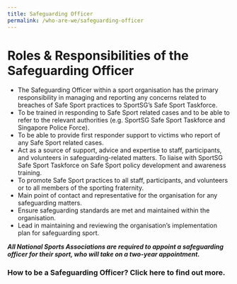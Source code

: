 ```yaml
---
title: Safeguarding Officer
permalink: /who-are-we/safeguarding-officer
---
```



# Roles & Responsibilities of the Safeguarding Officer 

* The Safeguarding Officer within a sport organisation has the primary responsibility in managing and reporting any concerns related to breaches of Safe Sport practices to SportSG’s Safe Sport Taskforce.
* To be trained in responding to Safe Sport related cases and to be able to refer to the relevant authorities (e.g. SportSG Safe Sport Taskforce and Singapore Police Force).
* To be able to provide first responder support to victims who report of any Safe Sport related cases.
* Act as a source of support, advice and expertise to staff, participants, and volunteers in safeguarding-related matters.
To liaise with SportSG Safe Sport Taskforce on Safe Sport policy development and awareness training.
* To promote Safe Sport practices to all staff, participants, and volunteers or to all members of the sporting fraternity.
* Main point of contact and representative for the organisation for any safeguarding matters. 
* Ensure safeguarding standards are met and maintained within the organisation. 
* Lead in maintaining and reviewing the organisation’s implementation plan for safeguarding sport.

***All National Sports Associations are required to appoint a safeguarding officer for their sport, who will take on a two-year appointment.***

### How to be a Safeguarding Officer? Click here to find out more.